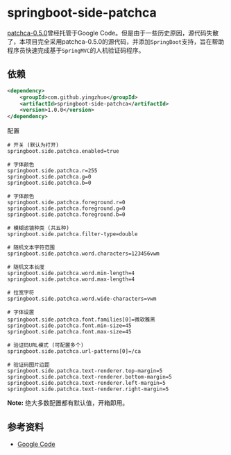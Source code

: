 # springboot-side-patchca

[patchca-0.5.0](https://code.google.com/archive/p/patchca/)曾经托管于Google Code。但是由于一些历史原因，源代码失散了，本项目完全采用patchca-0.5.0的源代码，并添加`SpringBoot`支持，旨在帮助程序员快速完成基于`SpringMVC`的人机验证码程序。

依赖
---

```xml
<dependency>
    <groupId>com.github.yingzhuo</groupId>
    <artifactId>springboot-side-patchca</artifactId>
    <version>1.0.0</version>
</dependency>
```

配置

```properties
# 开关 (默认为打开)
springboot.side.patchca.enabled=true

# 字体颜色
springboot.side.patchca.r=255
springboot.side.patchca.g=0
springboot.side.patchca.b=0

# 字体颜色
springboot.side.patchca.foreground.r=0
springboot.side.patchca.foreground.g=0
springboot.side.patchca.foreground.b=0

# 模糊滤镜种类 (共五种)
springboot.side.patchca.filter-type=double

# 随机文本字符范围
springboot.side.patchca.word.characters=123456vwm

# 随机文本长度
springboot.side.patchca.word.min-length=4
springboot.side.patchca.word.max-length=4

# 拉宽字符
springboot.side.patchca.word.wide-characters=vwm

# 字体设置
springboot.side.patchca.font.families[0]=微软雅黑
springboot.side.patchca.font.min-size=45
springboot.side.patchca.font.max-size=45

# 验证码URL模式 (可配置多个)
springboot.side.patchca.url-patterns[0]=/ca

# 验证码图片边距
springboot.side.patchca.text-renderer.top-margin=5
springboot.side.patchca.text-renderer.bottom-margin=5
springboot.side.patchca.text-renderer.left-margin=5
springboot.side.patchca.text-renderer.right-margin=5
```

**Note:** 绝大多数配置都有默认值，开箱即用。

参考资料
---

* [Google Code](https://code.google.com/archive/p/patchca/)